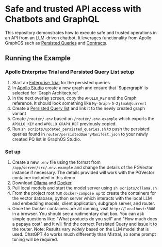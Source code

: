 # Safe and trusted API access with Chatbots and GraphQL

This repository demonstrates how to execute safe and trusted operations in an API from an LLM-driven chatbot. It leverages functionality from Apollo GraphOS such as [Persisted Queries](https://www.apollographql.com/docs/router/configuration/persisted-queries/#differences-from-automatic-persisted-queries) and [Contracts](https://www.apollographql.com/docs/graphos/delivery/contracts/).

## Running the Example

### Apollo Enterprise Trial and Persisted Query List setup

1. Start an [Enterprise Trial](https://studio.apollographql.com/signup?type=enterprise-trial_) for the persisted queries
1. In [Apollo Studio](https://studio.apollographql.com/) create a new graph and ensure that 'Supergraph' is selected for 'Graph Architecture'.
1. In the next overlay screen, copy the `APOLLO_KEY` and the Graph reference. It should look something like `My-Graph-5-2jlmak@current`
1. Create a [Persisted Query list](https://www.apollographql.com/docs/graphos/platform/security/persisted-queries#implementation-steps) and link it to the newly created graph variant
1. Create `/router/.env` based on `/router/.env.example` which exports the `APOLLO_KEY` and `APOLLO_GRAPH_REF` previously copied.
1. Run `sh scripts/updated_persisted_queries.sh` to push the persisted queries found in `router/persistedQueryManifest.json` to your newly created PQ list in GraphOS Studio. 

### Set up

1. Create a new `.env` file using the format from `/app/server/src/.env.example` and change the details of the PGVector instance if necessary. The details provided will work with the PGVector container included in this demo.
1. Download [Ollama](https://ollama.com/download) and [Docker](https://www.docker.com/products/docker-desktop/)
1. Pull local models and start the model server using `sh scripts/ollama.sh`
1. From the project root run `docker-compose up` to create the containers for the vector database, python server which interacts with the local LLM and embedding models, client application, subgraph server, and router.
1. Once the Docker containers are all running, visit `http://localhost:3000` in a browser. You should see a rudimentary chat box. You can ask simple questions like: "What products do you sell" and "How much does a papaya cost" and it will find the correct Persisted Query and issue it to the router. Note: Results vary _widely_ based on the LLM model that is used. ChatGPT 4o works much differently than Mistral, so some prompt tuning will be required. 
